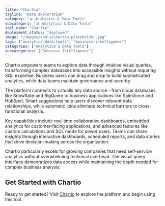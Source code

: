 ```yaml
---
title: "Chartio"
tagline: "Data exploration"
category: "📊 Analytics & Data Tools"
subcategory: "📊 Analytics & Data Tools"
tool_name: "Chartio"
deployment_status: "deployed"
image: "/images/tools/chartio-placeholder.jpg"
tags: ["analytics-data-tools", "business-intelligence"]
categories: ["Analytics & Data Tools"]
subcategories: ["Business Intelligence"]
---
```

Chartio empowers teams to explore data through intuitive visual queries, transforming complex databases into accessible insights without requiring SQL expertise. Business users can drag and drop to build sophisticated analytics, while data teams maintain governance and security.

The platform connects to virtually any data source - from cloud databases like Snowflake and BigQuery to business applications like Salesforce and HubSpot. Smart suggestions help users discover relevant data relationships, while automatic joins eliminate technical barriers to cross-functional analysis.

Key capabilities include real-time collaborative dashboards, embedded analytics for customer-facing applications, and advanced features like custom calculations and SQL mode for power users. Teams can share insights through interactive dashboards, scheduled reports, and data stories that drive decision-making across the organization.

Chartio particularly excels for growing companies that need self-service analytics without overwhelming technical overhead. The visual query interface democratizes data access while maintaining the depth needed for complex business analysis.
## Get Started with Chartio

Ready to get started? Visit [Chartio](https://chartio.com) to explore the platform and begin using this tool.
